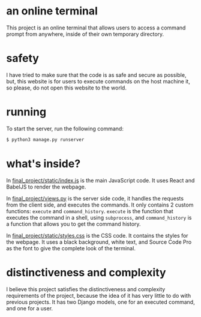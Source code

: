 # an online terminal

This project is an online terminal that allows users to access a command prompt from anywhere, inside of their own temporary directory.

# safety

I have tried to make sure that the code is as safe and secure as possible, but, this website is for users to execute commands on the host machine it, so please, do not open this website to the world.

# running

To start the server, run the following command:

```bash
$ python3 manage.py runserver
```

# what's inside?

In [final_project/static/index.js](./final_project/static/index.js) is the main JavaScript code. It uses React and BabelJS to render the webpage.

In [final_project/views.py](./final_project/views.py) is the server side code, it handles the requests from the client side, and executes the commands. It only contains 2 custom functions: `execute` and `command_history`. `execute` is the function that executes the command in a shell, using `subprocess`, and `command_history` is a function that allows you to get the command history.

In [final_project/static/styles.css](./final_project/static/styles.css) is the CSS code. It contains the styles for the webpage. It uses a black background, white text, and Source Code Pro as the font to give the complete look of the terminal.

# distinctiveness and complexity

I believe this project satisfies the distinctiveness and complexity requirements of the project, because the idea of it has very little to do with previous projects. It has two Django models, one for an executed command, and one for a user.
